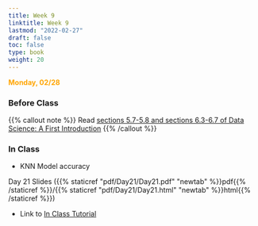 ```yaml
---
title: Week 9 
linktitle: Week 9
lastmod: "2022-02-27"
draft: false  
toc: false  
type: book  
weight: 20
---
```


<span style="color:orange">**Monday, 02/28**</span>

### Before Class

{{% callout note %}}
Read [sections 5.7-5.8 and sections 6.3-6.7 of Data Science: A First Introduction](https://datasciencebook.ca/classification.html#puttingittogetherworkflow)
{{% /callout %}}

### In Class

- KNN Model accuracy

Day 21 Slides ({{% staticref "pdf/Day21/Day21.pdf" "newtab" %}}pdf{{% /staticref %}}/{{% staticref "pdf/Day21/Day21.html" "newtab" %}}html{{% /staticref %}})

- Link to [In Class Tutorial](https://github.com/stat220/20-classification-evaluation) 
